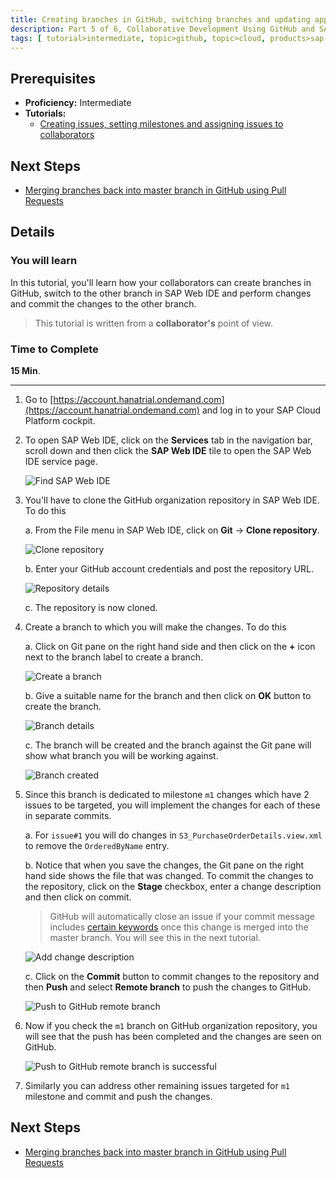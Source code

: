 ```yaml
---
title: Creating branches in GitHub, switching branches and updating application in different branch in SAP Web IDE
description: Part 5 of 6, Collaborative Development Using GitHub and SAP Web IDE
tags: [ tutorial>intermediate, topic>github, topic>cloud, products>sap-hana, products>sap-web-ide, products>sap-cloud-platform ]
---
```

## Prerequisites  
 - **Proficiency:** Intermediate
 - **Tutorials:** 
    - [Creating issues, setting milestones and assigning issues to collaborators](http://www.sap.com/developer/tutorials/webide-github-issues-milestones.html)

## Next Steps
- [Merging branches back into master branch in GitHub using Pull Requests](http://www.sap.com/developer/tutorials/webide-github-merge-pull-request.html)

## Details
### You will learn  
In this tutorial, you'll learn how your collaborators can create branches in GitHub, switch to the other branch in SAP Web IDE and perform changes and commit the changes to the other branch. 

> This tutorial is written from a **collaborator's** point of view.


### Time to Complete
**15 Min**.

---

1. Go to [https://account.hanatrial.ondemand.com](https://account.hanatrial.ondemand.com) and log in to your SAP Cloud Platform cockpit.

2. To open SAP Web IDE, click on the **Services** tab in the navigation bar, scroll down and then click the **SAP Web IDE** tile to open the SAP Web IDE service page.

    ![Find SAP Web IDE](p5_2.png)

3. You'll have to clone the GitHub organization repository in SAP Web IDE. To do this
 
    a. From the File menu in SAP Web IDE, click on **Git** &rarr; **Clone repository**.
    
    ![Clone repository](p5_3a.png)

    b. Enter your GitHub account credentials and post the repository URL.

    ![Repository details](p5_3b.png)

    c. The repository is now cloned.

4. Create a branch to which you will make the changes. To do this

    a. Click on Git pane on the right hand side and then click on the **+** icon next to the branch label to create a branch.

    ![Create a branch](p5_4a.png)

    b. Give a suitable name for the branch and then click on **OK** button to create the branch.

    ![Branch details](p5_4b.png)

    c. The branch will be created and the branch against the Git pane will show what branch you will be working against.

    ![Branch created](p5_4c.png)

5. Since this branch is dedicated to milestone `m1` changes which have 2 issues to be targeted, you will implement the changes for each of these in separate commits. 

    a. For `issue#1` you will do changes in `S3_PurchaseOrderDetails.view.xml` to remove the `OrderedByName` entry.

    b. Notice that when you save the changes, the Git pane on the right hand side shows the file that was changed. To commit the changes to the repository, click on the **Stage** checkbox, enter a change description and then click on commit. 
    
    > GitHub will automatically close an issue if your commit message includes [certain keywords](https://help.github.com/articles/closing-issues-via-commit-messages/) once this change is merged into the master branch. You will see this in the next tutorial.


    ![Add change description](p5_5b.png)

    c. Click on the **Commit** button to commit changes to the repository and then **Push** and select **Remote branch** to push the changes to GitHub. 


    ![Push to GitHub remote branch](p5_5c.png)
 
6. Now if you check the `m1` branch on GitHub organization repository, you will see that the push has been completed and the changes are seen on GitHub.

    ![Push to GitHub remote branch is successful](p5_6.png)

7. Similarly you can address other remaining issues targeted for `m1` milestone and commit and push the changes.


## Next Steps
 - [Merging branches back into master branch in GitHub using Pull Requests](http://www.sap.com/developer/tutorials/webide-github-merge-pull-request.html)